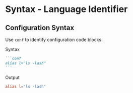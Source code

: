 # Syntax - Language Identifier

## Configuration Syntax

Use `conf` to identify configuration code blocks.

Syntax

````markdown
```conf
alias l="ls -lash"
```
````

Output

```conf
alias l="ls -lash"
```
